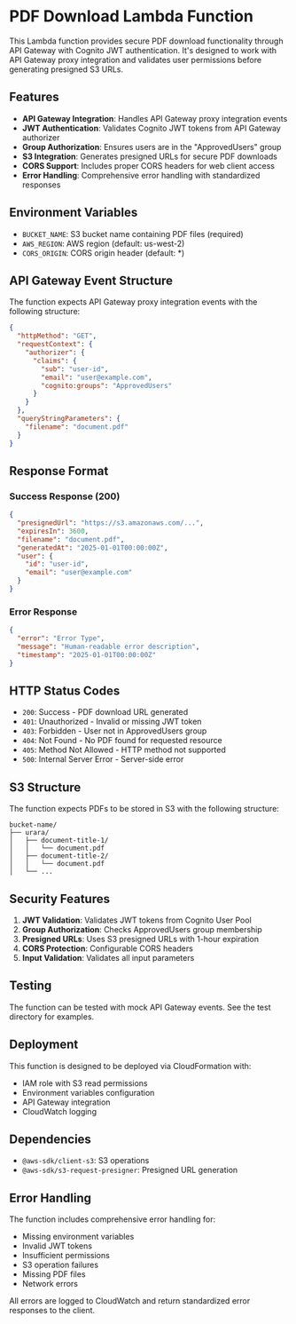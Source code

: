 # PDF Download Lambda Function

This Lambda function provides secure PDF download functionality through API Gateway with Cognito JWT authentication. It's designed to work with API Gateway proxy integration and validates user permissions before generating presigned S3 URLs.

## Features

- **API Gateway Integration**: Handles API Gateway proxy integration events
- **JWT Authentication**: Validates Cognito JWT tokens from API Gateway authorizer
- **Group Authorization**: Ensures users are in the "ApprovedUsers" group
- **S3 Integration**: Generates presigned URLs for secure PDF downloads
- **CORS Support**: Includes proper CORS headers for web client access
- **Error Handling**: Comprehensive error handling with standardized responses

## Environment Variables

- `BUCKET_NAME`: S3 bucket name containing PDF files (required)
- `AWS_REGION`: AWS region (default: us-west-2)
- `CORS_ORIGIN`: CORS origin header (default: *)

## API Gateway Event Structure

The function expects API Gateway proxy integration events with the following structure:

```json
{
  "httpMethod": "GET",
  "requestContext": {
    "authorizer": {
      "claims": {
        "sub": "user-id",
        "email": "user@example.com",
        "cognito:groups": "ApprovedUsers"
      }
    }
  },
  "queryStringParameters": {
    "filename": "document.pdf"
  }
}
```

## Response Format

### Success Response (200)
```json
{
  "presignedUrl": "https://s3.amazonaws.com/...",
  "expiresIn": 3600,
  "filename": "document.pdf",
  "generatedAt": "2025-01-01T00:00:00Z",
  "user": {
    "id": "user-id",
    "email": "user@example.com"
  }
}
```

### Error Response
```json
{
  "error": "Error Type",
  "message": "Human-readable error description",
  "timestamp": "2025-01-01T00:00:00Z"
}
```

## HTTP Status Codes

- `200`: Success - PDF download URL generated
- `401`: Unauthorized - Invalid or missing JWT token
- `403`: Forbidden - User not in ApprovedUsers group
- `404`: Not Found - No PDF found for requested resource
- `405`: Method Not Allowed - HTTP method not supported
- `500`: Internal Server Error - Server-side error

## S3 Structure

The function expects PDFs to be stored in S3 with the following structure:
```
bucket-name/
├── urara/
│   ├── document-title-1/
│   │   └── document.pdf
│   ├── document-title-2/
│   │   └── document.pdf
│   └── ...
```

## Security Features

1. **JWT Validation**: Validates JWT tokens from Cognito User Pool
2. **Group Authorization**: Checks ApprovedUsers group membership
3. **Presigned URLs**: Uses S3 presigned URLs with 1-hour expiration
4. **CORS Protection**: Configurable CORS headers
5. **Input Validation**: Validates all input parameters

## Testing

The function can be tested with mock API Gateway events. See the test directory for examples.

## Deployment

This function is designed to be deployed via CloudFormation with:
- IAM role with S3 read permissions
- Environment variables configuration
- API Gateway integration
- CloudWatch logging

## Dependencies

- `@aws-sdk/client-s3`: S3 operations
- `@aws-sdk/s3-request-presigner`: Presigned URL generation

## Error Handling

The function includes comprehensive error handling for:
- Missing environment variables
- Invalid JWT tokens
- Insufficient permissions
- S3 operation failures
- Missing PDF files
- Network errors

All errors are logged to CloudWatch and return standardized error responses to the client.